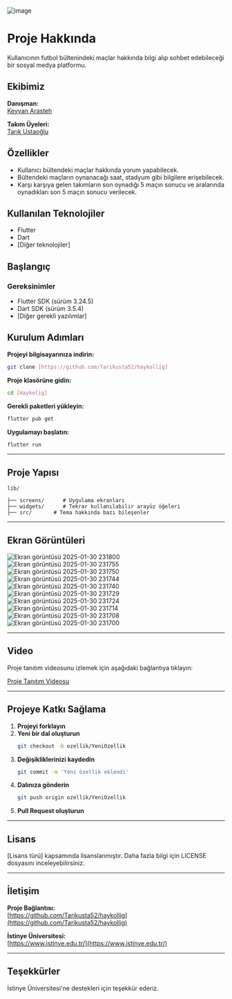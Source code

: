 ![image](https://github.com/user-attachments/assets/35cd3959-0919-407c-8bd9-dcb5f0efec71)

# Proje Hakkında

Kullanıcının futbol bültenindeki maçlar hakkında bilgi alıp sohbet edebileceği bir sosyal medya platformu.

## Ekibimiz

**Danışman:**  
[Keyvan Arasteh](https://github.com/keyvanarasteh)

**Takım Üyeleri:**  
[Tarık Ustaoğlu](https://github.com/Tarikusta52)

## Özellikler

- Kullanıcı bültendeki maçlar hakkında yorum yapabilecek.  
- Bültendeki maçların oynanacağı saat, stadyum gibi bilgilere erişebilecek.  
- Karşı karşıya gelen takımların son oynadığı 5 maçın sonucu ve aralarında oynadıkları son 5 maçın sonucu verilecek.  

## Kullanılan Teknolojiler

- Flutter  
- Dart  
- [Diğer teknolojiler]  

## Başlangıç

### Gereksinimler

- Flutter SDK (sürüm 3.24.5)  
- Dart SDK (sürüm 3.5.4)  
- [Diğer gerekli yazılımlar]  


## Kurulum Adımları

**Projeyi bilgisayarınıza indirin:**

```bash
git clone [https://github.com/Tarikusta52/haykollig]
```

**Proje klasörüne gidin:**

```bash
cd [Haykolig]
```

**Gerekli paketleri yükleyin:**

```bash
flutter pub get
```

**Uygulamayı başlatın:**

```bash
flutter run
```

---

## Proje Yapısı

```
lib/

├── screens/      # Uygulama ekranları
├── widgets/      # Tekrar kullanılabilir arayüz öğeleri
├── src/       # Tema hakkında bazı bileşenler

```

---

## Ekran Görüntüleri
![Ekran görüntüsü 2025-01-30 231800](https://github.com/user-attachments/assets/afe528bd-69f4-4167-9d07-3464ee5b5a62)
![Ekran görüntüsü 2025-01-30 231755](https://github.com/user-attachments/assets/aa4df72e-b69d-4f66-98f0-03be2e310fc5)
![Ekran görüntüsü 2025-01-30 231750](https://github.com/user-attachments/assets/3c3d9cf5-fe19-47a7-9b4e-6f1a9f54d3da)
![Ekran görüntüsü 2025-01-30 231744](https://github.com/user-attachments/assets/bb709137-057c-4654-bed3-cd1ce168d0ea)
![Ekran görüntüsü 2025-01-30 231740](https://github.com/user-attachments/assets/08411332-2e5c-4eba-abb2-eb19272bef53)
![Ekran görüntüsü 2025-01-30 231729](https://github.com/user-attachments/assets/93f14515-00bb-443d-9471-bc5dfd23464d)
![Ekran görüntüsü 2025-01-30 231724](https://github.com/user-attachments/assets/152aba35-1a31-4e33-8d7c-e0b9108e73a2)
![Ekran görüntüsü 2025-01-30 231714](https://github.com/user-attachments/assets/c77917af-88db-41e0-9c0a-ef5dca4111e1)
![Ekran görüntüsü 2025-01-30 231708](https://github.com/user-attachments/assets/1e36c189-e921-4a82-885e-1a5284567fa1)
![Ekran görüntüsü 2025-01-30 231700](https://github.com/user-attachments/assets/0b72b3cc-211f-4314-9750-b6748bb4294c)

---

## Video

Proje tanıtım videosunu izlemek için aşağıdaki bağlantıya tıklayın:

[Proje Tanıtım Videosu](https://www.youtube.com/watch?v=UyMuOyBrgTA)


---

## Projeye Katkı Sağlama

1. **Projeyi forklayın**  
2. **Yeni bir dal oluşturun**  
   ```bash
   git checkout -b ozellik/YeniOzellik
   ```
3. **Değişikliklerinizi kaydedin**  
   ```bash
   git commit -m 'Yeni özellik eklendi'
   ```
4. **Dalınıza gönderin**  
   ```bash
   git push origin ozellik/YeniOzellik
   ```
5. **Pull Request oluşturun**

---

## Lisans

[Lisans türü] kapsamında lisanslanmıştır. Daha fazla bilgi için LICENSE dosyasını inceleyebilirsiniz.

---

## İletişim

**Proje Bağlantısı:**  
[https://github.com/Tarikusta52/haykollig](https://github.com/Tarikusta52/haykollig)

**İstinye Üniversitesi:**  
[https://www.istinye.edu.tr/](https://www.istinye.edu.tr/)

---

## Teşekkürler

İstinye Üniversitesi'ne destekleri için teşekkür ederiz.
